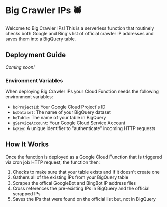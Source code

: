 # Big Crawler IPs 🕷️
Welcome to Big Crawler IPs! This is a serverless function that routinely checks both Google and Bing's list of official crawler IP addresses and saves them into a BigQuery table.

## Deployment Guide
*Coming soon!*

### Environment Variables
When deploying Big Crawler IPs your Cloud Function needs the following environment variables:
- `bqProjectId`: Your Google Cloud Project's ID
- `bqDataset`: The name of your BigQuery dataset 
- `bqTable`: The name of your table in BigQuery
- `gServiceAccount`: Your Google Cloud Service Account 
- `kgKey`: A unique identifier to "authenticate" incoming HTTP requests

## How It Works
Once the function is deployed as a Google Cloud Function that is triggered via cron job HTTP request, the function then:
1. Checks to make sure that your table exists and if it doesn't create one
2. Gathers all of the existing IPs from your BigQuery table
3. Scrapes the offical GoogleBot and BingBot IP address files
4. Cross references the pre-existing IPs in BigQuery and the official scrapped IPs
5. Saves the IPs that were found on the official list but, not in BigQuery